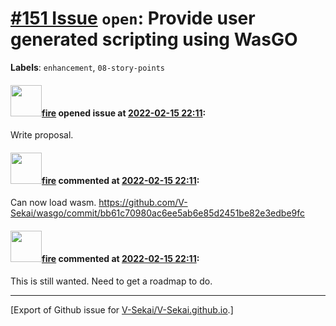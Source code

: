 # [\#151 Issue](https://github.com/V-Sekai/V-Sekai.github.io/issues/151) `open`: Provide user generated scripting using WasGO
**Labels**: `enhancement`, `08-story-points`


#### <img src="https://avatars.githubusercontent.com/u/32321?u=c2e06a3d2b49a467aa907e54aa259516440267cc&v=4" width="50">[fire](https://github.com/fire) opened issue at [2022-02-15 22:11](https://github.com/V-Sekai/V-Sekai.github.io/issues/151):

Write proposal.

#### <img src="https://avatars.githubusercontent.com/u/32321?u=c2e06a3d2b49a467aa907e54aa259516440267cc&v=4" width="50">[fire](https://github.com/fire) commented at [2022-02-15 22:11](https://github.com/V-Sekai/V-Sekai.github.io/issues/151#issuecomment-1046079898):

Can now load wasm. https://github.com/V-Sekai/wasgo/commit/bb61c70980ac6ee5ab6e85d2451be82e3edbe9fc

#### <img src="https://avatars.githubusercontent.com/u/32321?u=c2e06a3d2b49a467aa907e54aa259516440267cc&v=4" width="50">[fire](https://github.com/fire) commented at [2022-02-15 22:11](https://github.com/V-Sekai/V-Sekai.github.io/issues/151#issuecomment-1107844334):

This is still wanted. Need to get a roadmap to do.


-------------------------------------------------------------------------------



[Export of Github issue for [V-Sekai/V-Sekai.github.io](https://github.com/V-Sekai/V-Sekai.github.io).]
